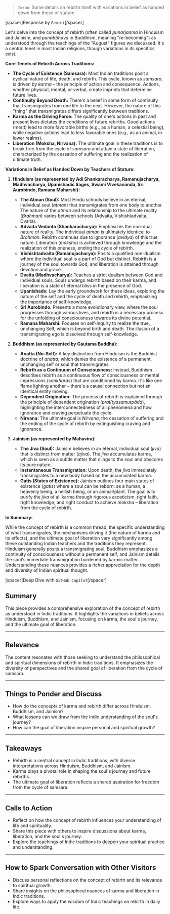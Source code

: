 <!--engage: SITE //engage-->
<!--//meta
Custom Title: General Indic View on Rebirth
Enhances: [8--general-indic-view-on-rebirth.md]
About: A comprehensive exploration of the concept of rebirth as understood in Indic traditions, highlighting the variations in beliefs across Hinduism, Buddhism, and Jainism. It delves into the mechanisms of karma, the soul's journey, and the ultimate goal of liberation.
Description: A detailed discussion on the Indic perspectives of rebirth, focusing on karma, the soul's journey, and the philosophical nuances across Hinduism, Buddhism, and Jainism.
Primary Keyword: rebirth
Related Keywords: karma, liberation, samsara, Indic philosophy, soul's journey
Long-Tail Keywords: understanding rebirth in Indic traditions, exploring karma and liberation across Hinduism, Buddhism, and Jainism, the philosophical nuances of the soul's journey in Indic thought
Date: May 10, 2025
Author: `GitHub Copilot`
//meta-->

> `Imran`: Some details on rebirth itself with variations in belief as handed down from these of stature

[spacer]Response by `Gemini`[/spacer]

Let's delve into the concept of rebirth (often called *punarjanma* in Hinduism and Jainism, and *punabbhava* in Buddhism, meaning "re-becoming") as understood through the teachings of the "August" figures we discussed. It's a central tenet in most Indian religions, though variations in its specifics exist.

**Core Tenets of Rebirth Across Traditions:**

* **The Cycle of Existence (Samsara):** Most Indian traditions posit a cyclical nature of life, death, and rebirth. This cycle, known as *samsara*, is driven by *karma* – the principle of action and consequence. Actions, whether physical, mental, or verbal, create imprints that determine future lives.
* **Continuity Beyond Death:** There's a belief in some form of continuity that transmigrates from one life to the next. However, the nature of this "thing" that transmigrates differs significantly between traditions.
* **Karma as the Driving Force:** The quality of one's actions in past and present lives dictates the conditions of future rebirths. Good actions (merit) lead to more favorable births (e.g., as a human, a celestial being), while negative actions lead to less favorable ones (e.g., as an animal, in lower realms).
* **Liberation (Moksha, Nirvana):** The ultimate goal in these traditions is to break free from the cycle of *samsara* and attain a state of liberation, characterized by the cessation of suffering and the realization of ultimate truth.

**Variations in Belief as Handed Down by Teachers of Stature:**

1.  **Hinduism (as represented by Adi Shankaracharya, Ramanujacharya, Madhvacharya, Upanishadic Sages, Swami Vivekananda, Sri Aurobindo, Ramana Maharshi):**
    * **The Atman (Soul):** Most Hindu schools believe in an eternal, individual soul (*atman*) that transmigrates from one body to another. The nature of the *atman* and its relationship to the ultimate reality (*Brahman*) varies between schools (Advaita, Vishishtadvaita, Dvaita).
    * **Advaita Vedanta (Shankaracharya):** Emphasizes the non-dual nature of reality. The individual *atman* is ultimately identical to *Brahman*. Rebirth continues due to ignorance (*avidya*) of this true nature. Liberation (*moksha*) is achieved through knowledge and the realization of this oneness, ending the cycle of rebirth.
    * **Vishishtadvaita (Ramanujacharya):** Posits a qualified non-dualism where the individual soul is a part of God but distinct. Rebirth is a journey of the soul towards God, and liberation is attained through devotion and grace.
    * **Dvaita (Madhvacharya):** Teaches a strict dualism between God and individual souls. Souls undergo rebirth based on their karma, and liberation is a state of eternal bliss in the presence of God.
    * **Upanishads:** Lay the early groundwork for these ideas, exploring the nature of the self and the cycle of death and rebirth, emphasizing the importance of self-knowledge.
    * **Sri Aurobindo:** Presents a more evolutionary view, where the soul progresses through various lives, and rebirth is a necessary process for the unfolding of consciousness towards its divine potential.
    * **Ramana Maharshi:** Focuses on self-inquiry to realize the true, unchanging Self, which is beyond birth and death. The illusion of a transmigrating ego is dissolved through self-knowledge.

2.  **Buddhism (as represented by Gautama Buddha):**
    * **Anatta (No-Self):** A key distinction from Hinduism is the Buddhist doctrine of *anatta*, which denies the existence of a permanent, unchanging self or soul that transmigrates.
    * **Rebirth as a Continuum of Consciousness:** Instead, Buddhism describes rebirth as a continuous flow of consciousness or mental impressions (*sankharas*) that are conditioned by karma. It's like one flame lighting another – there's a causal connection but not an identical entity moving.
    * **Dependent Origination:** The process of rebirth is explained through the principle of dependent origination (*pratītyasamutpāda*), highlighting the interconnectedness of all phenomena and how ignorance and craving perpetuate the cycle.
    * **Nirvana:** The ultimate goal is *Nirvana*, the cessation of suffering and the ending of the cycle of rebirth by extinguishing craving and ignorance.

3.  **Jainism (as represented by Mahavira):**
    * **The Jiva (Soul):** Jainism believes in an eternal, individual soul (*jiva*) that is distinct from matter (*ajiva*). The *jiva* accumulates karma, which is seen as a subtle matter that clings to the soul and obscures its pure nature.
    * **Instantaneous Transmigration:** Upon death, the *jiva* immediately transmigrates to a new body based on the accumulated karma.
    * **Gatis (States of Existence):** Jainism outlines four main states of existence (*gatis*) where a soul can be reborn: as a human, a heavenly being, a hellish being, or an animal/plant. The goal is to purify the *jiva* of all karma through rigorous asceticism, right faith, right knowledge, and right conduct to achieve *moksha* – liberation from the cycle of rebirth.

**In Summary:**

While the concept of rebirth is a common thread, the specific understanding of what transmigrates, the mechanisms driving it (the nature of karma and its effects), and the ultimate goal of liberation vary significantly among these outstanding Indian teachers and the traditions they represent. Hinduism generally posits a transmigrating soul, Buddhism emphasizes a continuity of consciousness without a permanent self, and Jainism details the soul's immediate transmigration burdened by karmic matter. Understanding these nuances provides a richer appreciation for the depth and diversity of Indian spiritual thought.

[spacer]Deep Dive with `GitHub Copilot`[/spacer]

<!--start-engage-->

## Summary

This piece provides a comprehensive exploration of the concept of rebirth as understood in Indic traditions. It highlights the variations in beliefs across Hinduism, Buddhism, and Jainism, focusing on karma, the soul's journey, and the ultimate goal of liberation.

---

## Relevance

The content resonates with those seeking to understand the philosophical and spiritual dimensions of rebirth in Indic traditions. It emphasizes the diversity of perspectives and the shared goal of liberation from the cycle of samsara.

---

## Things to Ponder and Discuss

- How do the concepts of karma and rebirth differ across Hinduism, Buddhism, and Jainism?
- What lessons can we draw from the Indic understanding of the soul's journey?
- How can the goal of liberation inspire personal and spiritual growth?

---

## Takeaways

- Rebirth is a central concept in Indic traditions, with diverse interpretations across Hinduism, Buddhism, and Jainism.
- Karma plays a pivotal role in shaping the soul's journey and future rebirths.
- The ultimate goal of liberation reflects a shared aspiration for freedom from the cycle of samsara.

---

## Calls to Action

- Reflect on how the concept of rebirth influences your understanding of life and spirituality.
- Share this piece with others to inspire discussions about karma, liberation, and the soul's journey.
- Explore the teachings of Indic traditions to deepen your spiritual practice and understanding.

---

## How to Spark Conversation with Other Visitors

- Discuss personal reflections on the concept of rebirth and its relevance to spiritual growth.
- Share insights on the philosophical nuances of karma and liberation in Indic traditions.
- Explore ways to apply the wisdom of Indic teachings on rebirth in daily life.